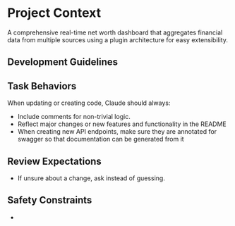 # Project Context
A comprehensive real-time net worth dashboard that aggregates financial data from multiple sources using a plugin architecture for easy extensibility.

## Development Guidelines

## Task Behaviors
When updating or creating code, Claude should always:
- Include comments for non-trivial logic.
- Reflect major changes or new features and functionality in the README
- When creating new API endpoints, make sure they are annotated for swagger so that documentation can be generated from it

## Review Expectations
- If unsure about a change, ask instead of guessing.

## Safety Constraints
- 